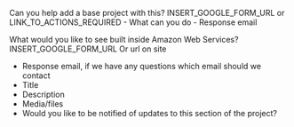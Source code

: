 Can you help add a base project with this?
INSERT_GOOGLE_FORM_URL or LINK_TO_ACTIONS_REQUIRED
	- What can you do
	- Response email

What would you like to see built inside Amazon Web Services?
INSERT_GOOGLE_FORM_URL Or url on site
 - Response email, if we have any questions which email should we contact
 - Title
 - Description
 - Media/files
 - Would you like to be notified of updates to this section of the project?
